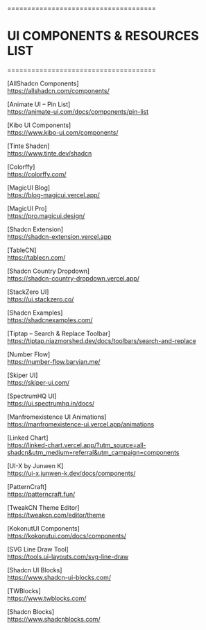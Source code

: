  =====================================
# UI COMPONENTS & RESOURCES LIST 
 =====================================

[AllShadcn Components]  
https://allshadcn.com/components/

[Animate UI – Pin List]  
https://animate-ui.com/docs/components/pin-list

[Kibo UI Components]  
https://www.kibo-ui.com/components/

[Tinte Shadcn]  
https://www.tinte.dev/shadcn

[Colorffy]  
https://colorffy.com/

[MagicUI Blog]  
https://blog-magicui.vercel.app/

[MagicUI Pro]  
https://pro.magicui.design/

[Shadcn Extension]  
https://shadcn-extension.vercel.app

[TableCN]  
https://tablecn.com/

[Shadcn Country Dropdown]  
https://shadcn-country-dropdown.vercel.app/

[StackZero UI]  
https://ui.stackzero.co/

[Shadcn Examples]  
https://shadcnexamples.com/

[Tiptap – Search & Replace Toolbar]  
https://tiptap.niazmorshed.dev/docs/toolbars/search-and-replace

[Number Flow]  
https://number-flow.barvian.me/

[Skiper UI]  
https://skiper-ui.com/

[SpectrumHQ UI]  
https://ui.spectrumhq.in/docs/

[Manfromexistence UI Animations]  
https://manfromexistence-ui.vercel.app/animations

[Linked Chart]  
https://linked-chart.vercel.app/?utm_source=all-shadcn&utm_medium=referral&utm_campaign=components

[UI-X by Junwen K]  
https://ui-x.junwen-k.dev/docs/components/

[PatternCraft]  
https://patterncraft.fun/

[TweakCN Theme Editor]  
https://tweakcn.com/editor/theme

[KokonutUI Components]  
https://kokonutui.com/docs/components/

[SVG Line Draw Tool]  
https://tools.ui-layouts.com/svg-line-draw

[Shadcn UI Blocks]  
https://www.shadcn-ui-blocks.com/

[TWBlocks]  
https://www.twblocks.com/

[Shadcn Blocks]  
https://www.shadcnblocks.com/
